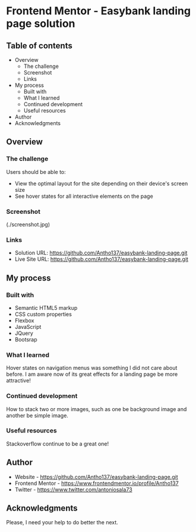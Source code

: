 # Frontend Mentor - Easybank landing page solution

## Table of contents

- Overview
  - The challenge
  - Screenshot
  - Links
- My process
  - Built with
  - What I learned
  - Continued development
  - Useful resources
- Author
- Acknowledgments

## Overview

### The challenge

Users should be able to:

- View the optimal layout for the site depending on their device's screen size
- See hover states for all interactive elements on the page

### Screenshot

(./screenshot.jpg)


### Links

- Solution URL: https://github.com/Antho137/easybank-landing-page.git
- Live Site URL: https://github.com/Antho137/easybank-landing-page.git

## My process

### Built with

- Semantic HTML5 markup
- CSS custom properties
- Flexbox
- JavaScript
- JQuery
- Bootsrap

### What I learned

Hover states on navigation menus was something I did not care about before. I am aware now of its great effects for a landing page be more attractive! 

### Continued development

How to stack two or more images, such as one be background image and another be simple image.

### Useful resources

Stackoverflow continue to be a great one!

## Author

- Website - https://github.com/Antho137/easybank-landing-page.git
- Frontend Mentor - https://www.frontendmentor.io/profile/Antho137
- Twitter - https://www.twitter.com/antoniosala73

## Acknowledgments

Please, I need your help to do better the next.
